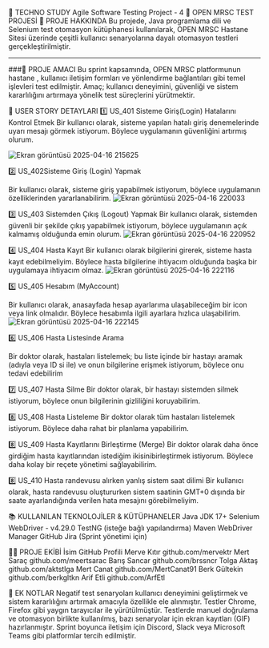 🧪 TECHNO STUDY Agile Software Testing Project - 4
🎯 OPEN MRSC TEST PROJESİ
📝 PROJE HAKKINDA
Bu projede, Java programlama dili ve Selenium test otomasyon kütüphanesi kullanılarak, OPEN MRSC Hastane Sitesi üzerinde çeşitli kullanıcı senaryolarına dayalı otomasyon testleri gerçekleştirilmiştir.

---

###📌 PROJE AMACI
Bu sprint kapsamında, OPEN MRSC platformunun hastane , kullanıcı iletişim formları ve yönlendirme bağlantıları gibi temel işlevleri test edilmiştir. Amaç; kullanıcı deneyimini, güvenliği ve sistem kararlılığını artırmaya yönelik test süreçlerini yürütmektir.

🧩 USER STORY DETAYLARI
1️⃣ US_401 Sisteme Giriş(Login) Hatalarını Kontrol Etmek
Bir kullanıcı olarak, sisteme yapılan hatalı giriş denemelerinde uyarı mesajı görmek istiyorum. Böylece uygulamanın güvenliğini artırmış olurum.

![Ekran görüntüsü 2025-04-16 215625](https://github.com/user-attachments/assets/eb2b1f42-5640-4aa0-b9a1-a7fd48ec62a7)

2️⃣ US_402Sisteme Giriş (Login) Yapmak

Bir kullanıcı olarak, sisteme giriş yapabilmek istiyorum, böylece uygulamanın özelliklerinden yararlanabilirim.
![Ekran görüntüsü 2025-04-16 220033](https://github.com/user-attachments/assets/f9c2eecf-9e06-475f-bd1c-76e2ce578259)



3️⃣ US_403 Sistemden Çıkış (Logout) Yapmak
Bir kullanıcı olarak, sistemden güvenli bir şekilde çıkış yapabilmek istiyorum, böylece uygulamanın açık kalmamış olduğunda emin olurum.
![Ekran görüntüsü 2025-04-16 220952](https://github.com/user-attachments/assets/34595597-5ff1-4735-8a99-dc6d2aa4aec1)

4️⃣ US_404 Hasta Kayıt
Bir kullanıcı olarak bilgilerini girerek, sisteme hasta kayıt edebilmeliyim. Böylece hasta bilgilerine ihtiyacım olduğunda başka bir uygulamaya ihtiyacım olmaz.
![Ekran görüntüsü 2025-04-16 222116](https://github.com/user-attachments/assets/22b8721e-c3c5-436c-b92a-a87d5f4fda98)



5️⃣ US_405 Hesabım (MyAccount)

Bir kullanıcı olarak, anasayfada hesap ayarlarıma ulaşabileceğim bir icon veya link olmalıdır. Böylece hesabımla ilgili ayarlara hızlıca ulaşabilirim.
![Ekran görüntüsü 2025-04-16 222145](https://github.com/user-attachments/assets/c78a6fa8-9d34-4b62-a4ad-c9075009f0a7)



6️⃣ US_406 Hasta Listesinde Arama

Bir doktor olarak, hastaları listelemek; bu liste içinde bir hastayı aramak (adıyla veya ID si ile) ve onun bilgilerine erişmek istiyorum, böylece onu tedavi edebilirim


7️⃣ US_407 Hasta Silme
Bir doktor olarak, bir hastayı sistemden silmek istiyorum, böylece onun bilgilerinin gizliliğini koruyabilirim.


8️⃣ US_408 Hasta Listeleme
Bir doktor olarak tüm hastaları listelemek istiyorum. Böylece daha rahat bir planlama yapabilirim.

8️⃣ US_409 Hasta Kayıtlarını Birleştirme (Merge)
Bir doktor olarak daha önce girdiğim hasta kayıtlarından istediğim ikisinibirleştirmek istiyorum. Böylece daha kolay bir reçete yönetimi sağlayabilirim.

8️⃣ US_410 Hasta randevusu alırken yanlış sistem saat dilimi
Bir kullanıcı olarak, hasta randevusu oluştururken sistem saatinin GMT+0 dışında bir saate ayarlandığında verilen hata mesajını görebilmeliyim. 

 
📚 KULLANILAN TEKNOLOJİLER & KÜTÜPHANELER
Java JDK 17+
Selenium WebDriver - v4.29.0
TestNG (isteğe bağlı yapılandırma)
Maven
WebDriver Manager
GitHub
Jira (Sprint yönetimi için)

👨‍💻 PROJE EKİBİ
İsim	GitHub Profili
Merve Kıtır	github.com/mervektr
Mert Saraç	github.com/meertsarac
Barış Sancar	github.com/brssncr
Tolga Aktaş	github.com/aktstlga
Mert Canat	github.com/MertCanat91
Berk Gültekin	github.com/berkgltkn
Arif Etli	github.com/ArfEtl

🔁 EK NOTLAR
Negatif test senaryoları kullanıcı deneyimini geliştirmek ve sistem kararlılığını artırmak amacıyla özellikle ele alınmıştır.
Testler Chrome, Firefox gibi yaygın tarayıcılar ile yürütülmüştür.
Testlerde manuel doğrulama ve otomasyon birlikte kullanılmış, bazı senaryolar için ekran kayıtları (GIF) hazırlanmıştır.
Sprint boyunca iletişim için Discord, Slack veya Microsoft Teams gibi platformlar tercih edilmiştir.
